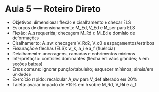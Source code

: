 # Aula 5 — Roteiro Direto

- Objetivos: dimensionar flexão e cisalhamento e checar ELS
- Esforços de dimensionamento: M_Ed, V_Ed e M_ser para ELS
- Flexão: A_s requerida; checagem M_Rd ≥ M_Ed e domínio de deformações
- Cisalhamento: A_sw; checagem V_Rd2, V_c0 e espaçamentos/estribos
- Fissuração e flechas (ELS): w_k, a_i e a_f (fluência)
- Detalhamento: ancoragens, camadas e cobrimentos mínimos
- Interpretação: controles dominantes (flecha em vãos grandes; V em seções baixas)
- Erros comuns: ignorar punção/tabuleiro; esquecer mínimos; sinais/em unidades
- Exercício rápido: recalcular A_sw para V_def alterado em 20%
- Tarefa: avaliar impacto de +10% em h sobre M_Rd, V_Rd e a_f
